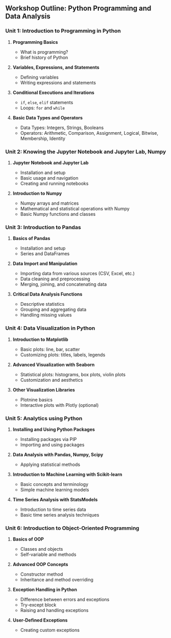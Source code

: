 ## Workshop Outline: Python Programming and Data Analysis

### Unit 1: Introduction to Programming in Python

1. **Programming Basics**
   - What is programming?
   - Brief history of Python

2. **Variables, Expressions, and Statements**
   - Defining variables
   - Writing expressions and statements

3. **Conditional Executions and Iterations**
   - `if`, `else`, `elif` statements
   - Loops: `for` and `while`

4. **Basic Data Types and Operators**
   - Data Types: Integers, Strings, Booleans
   - Operators: Arithmetic, Comparison, Assignment, Logical, Bitwise, Membership, Identity

### Unit 2: Knowing the Jupyter Notebook and Jupyter Lab, Numpy

1. **Jupyter Notebook and Jupyter Lab**
   - Installation and setup
   - Basic usage and navigation
   - Creating and running notebooks

2. **Introduction to Numpy**
   - Numpy arrays and matrices
   - Mathematical and statistical operations with Numpy
   - Basic Numpy functions and classes

### Unit 3: Introduction to Pandas

1. **Basics of Pandas**
   - Installation and setup
   - Series and DataFrames

2. **Data Import and Manipulation**
   - Importing data from various sources (CSV, Excel, etc.)
   - Data cleaning and preprocessing
   - Merging, joining, and concatenating data

3. **Critical Data Analysis Functions**
   - Descriptive statistics
   - Grouping and aggregating data
   - Handling missing values

### Unit 4: Data Visualization in Python

1. **Introduction to Matplotlib**
   - Basic plots: line, bar, scatter
   - Customizing plots: titles, labels, legends

2. **Advanced Visualization with Seaborn**
   - Statistical plots: histograms, box plots, violin plots
   - Customization and aesthetics

3. **Other Visualization Libraries**
   - Plotnine basics
   - Interactive plots with Plotly (optional)

### Unit 5: Analytics using Python

1. **Installing and Using Python Packages**
   - Installing packages via PIP
   - Importing and using packages

2. **Data Analysis with Pandas, Numpy, Scipy**
   - Applying statistical methods

3. **Introduction to Machine Learning with Scikit-learn**
   - Basic concepts and terminology
   - Simple machine learning models

4. **Time Series Analysis with StatsModels**
   - Introduction to time series data
   - Basic time series analysis techniques

### Unit 6: Introduction to Object-Oriented Programming

1. **Basics of OOP**
   - Classes and objects
   - Self-variable and methods

2. **Advanced OOP Concepts**
   - Constructor method
   - Inheritance and method overriding

3. **Exception Handling in Python**
   - Difference between errors and exceptions
   - Try-except block
   - Raising and handling exceptions

4. **User-Defined Exceptions**
   - Creating custom exceptions
